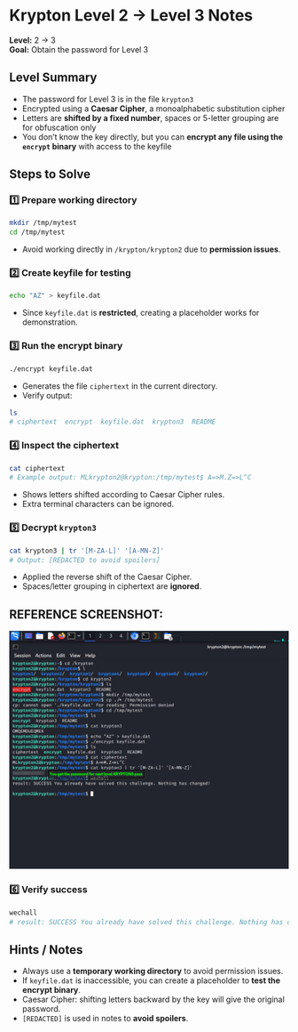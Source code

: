 # Krypton Level 2 → Level 3 Notes
**Level:** 2 → 3  
**Goal:** Obtain the password for Level 3  
## Level Summary
- The password for Level 3 is in the file `krypton3`  
- Encrypted using a **Caesar Cipher**, a monoalphabetic substitution cipher  
- Letters are **shifted by a fixed number**, spaces or 5-letter grouping are for obfuscation only  
- You don’t know the key directly, but you can **encrypt any file using the `encrypt` binary** with access to the keyfile  
## Steps to Solve
### 1️⃣ Prepare working directory
```bash
mkdir /tmp/mytest
cd /tmp/mytest
```
- Avoid working directly in `/krypton/krypton2` due to **permission issues**.  
### 2️⃣ Create keyfile for testing
```bash
echo "AZ" > keyfile.dat
```
- Since `keyfile.dat` is **restricted**, creating a placeholder works for demonstration.  
### 3️⃣ Run the encrypt binary
```bash
./encrypt keyfile.dat
```
- Generates the file `ciphertext` in the current directory.  
- Verify output:
```bash
ls
# ciphertext  encrypt  keyfile.dat  krypton3  README
```
### 4️⃣ Inspect the ciphertext
```bash
cat ciphertext
# Example output: MLkrypton2@krypton:/tmp/mytest$ A=>M.Z=>L^C
```
- Shows letters shifted according to Caesar Cipher rules.  
- Extra terminal characters can be ignored.  
### 5️⃣ Decrypt `krypton3`
```bash
cat krypton3 | tr '[M-ZA-L]' '[A-MN-Z]'
# Output: [REDACTED to avoid spoilers]
```
- Applied the reverse shift of the Caesar Cipher.  
- Spaces/letter grouping in ciphertext are **ignored**.  

## REFERENCE SCREENSHOT:
![](screenshots/command.png)

### 6️⃣ Verify success
```bash
wechall
# result: SUCCESS You already have solved this challenge. Nothing has changed!
```
## Hints / Notes
- Always use a **temporary working directory** to avoid permission issues.  
- If `keyfile.dat` is inaccessible, you can create a placeholder to **test the encrypt binary**.  
- Caesar Cipher: shifting letters backward by the key will give the original password.  
- `[REDACTED]` is used in notes to **avoid spoilers**.  
